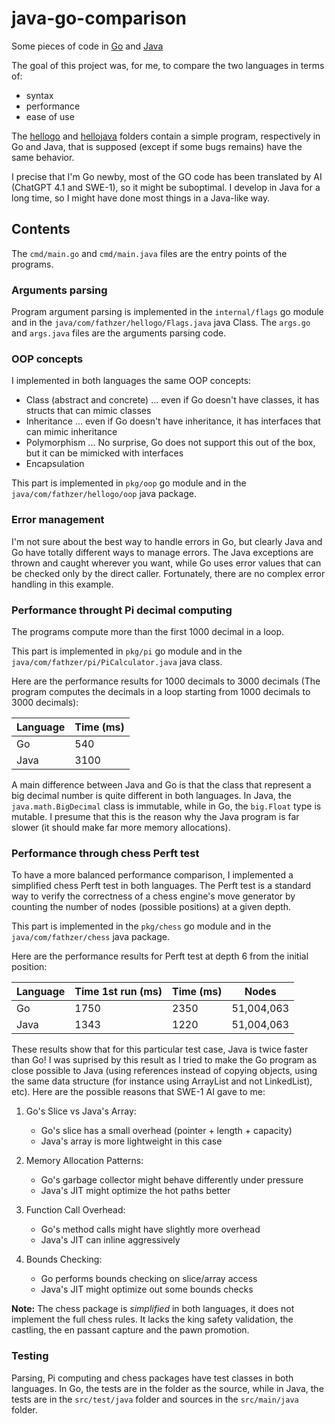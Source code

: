 # java-go-comparison
Some pieces of code in [Go](https://golang.org/) and [Java](https://www.java.com/)

The goal of this project was, for me, to compare the two languages in terms of:
- syntax
- performance
- ease of use

The [hellogo](hellogo) and [hellojava](hellojava) folders contain a simple program, respectively in Go and Java, that is supposed (except if some bugs remains) have the same behavior.

I precise that I'm Go newby, most of the GO code has been translated by AI (ChatGPT 4.1 and SWE-1), so it might be suboptimal. I develop in Java for a long time, so I might have done most things in a Java-like way.

## Contents

The `cmd/main.go` and `cmd/main.java` files are the entry points of the programs.

### Arguments parsing
Program argument parsing is implemented in the `internal/flags` go module and in the `java/com/fathzer/hellogo/Flags.java` java Class.
The `args.go` and `args.java` files are the arguments parsing code.

### OOP concepts
I implemented in both languages the same OOP concepts:
- Class (abstract and concrete) ... even if Go doesn't have classes, it has structs that can mimic classes
- Inheritance ... even if Go doesn't have inheritance, it has interfaces that can mimic inheritance
- Polymorphism ... No surprise, Go does not support this out of the box, but it can be mimicked with interfaces
- Encapsulation

This part is implemented in `pkg/oop` go module and in the `java/com/fathzer/hellogo/oop` java package.

### Error management
I'm not sure about the best way to handle errors in Go, but clearly Java and Go have totally different ways to manage errors.
The Java exceptions are thrown and caught wherever you want, while Go uses error values that can be checked only by the direct caller.
Fortunately, there are no complex error handling in this example.

### Performance throught Pi decimal computing
The programs compute more than the first 1000 decimal in a loop.

This part is implemented in `pkg/pi` go module and in the `java/com/fathzer/pi/PiCalculator.java` java class.

Here are the performance results for 1000 decimals to 3000 decimals (The program computes the decimals in a loop starting from 1000 decimals to 3000 decimals):

| Language | Time (ms) |
| --- | --- |
| Go | 540 |
| Java | 3100 |

A main difference between Java and Go is that the class that represent a big decimal number is quite different in both languages.
In Java, the `java.math.BigDecimal` class is immutable, while in Go, the `big.Float` type is mutable. I presume that this is the reason why the Java program is far slower (it should make far more memory allocations).

### Performance through chess Perft test

To have a more balanced performance comparison, I implemented a simplified chess Perft test in both languages. The Perft test is a standard way to verify the correctness of a chess engine's move generator by counting the number of nodes (possible positions) at a given depth.

This part is implemented in the `pkg/chess` go module and in the `java/com/fathzer/chess` java package.

Here are the performance results for Perft test at depth 6 from the initial position:

| Language | Time 1st run (ms) | Time (ms) | Nodes |
| --- | --- | --- | --- |
| Go | 1750 | 2350 | 51,004,063 |
| Java | 1343 | 1220 | 51,004,063 |

These results show that for this particular test case, Java is twice faster than Go! I was suprised by this result as I tried to make the Go program as close possible to Java (using references instead of copying objects, using the same data structure (for instance using ArrayList and not LinkedList), etc). Here are the possible reasons that SWE-1 AI gave to me:

1. Go's Slice vs Java's Array:

   - Go's slice has a small overhead (pointer + length + capacity)
   - Java's array is more lightweight in this case

2. Memory Allocation Patterns:

   - Go's garbage collector might behave differently under pressure
   - Java's JIT might optimize the hot paths better

3. Function Call Overhead:

   - Go's method calls might have slightly more overhead
   - Java's JIT can inline aggressively

4. Bounds Checking:

   - Go performs bounds checking on slice/array access
   - Java's JIT might optimize out some bounds checks

**Note:** The chess package is *simplified* in both languages, it does not implement the full chess rules. It lacks the king safety validation, the castling, the en passant capture and the pawn promotion.

### Testing

Parsing, Pi computing and chess packages have test classes in both languages.
In Go, the tests are in the folder as the source, while in Java, the tests are in the `src/test/java` folder and sources in the `src/main/java` folder.

